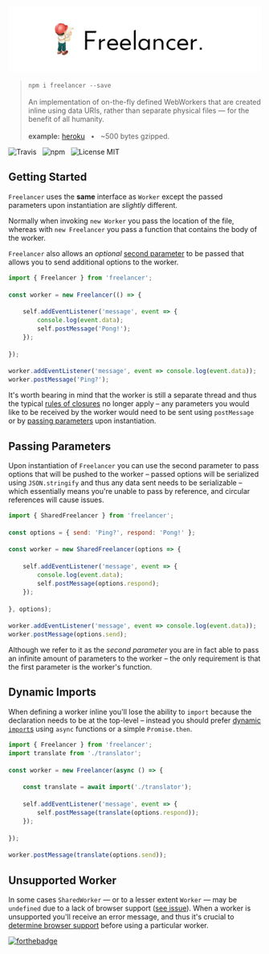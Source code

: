 ![Freelancer](media/logo.png)

> `npm i freelancer --save`<br /><br />
> An implementation of on-the-fly defined WebWorkers that are created inline using data URIs, rather than separate physical files &mdash; for the benefit of all humanity.<br /><br />
> **example:** [heroku](https://freelancer-app.herokuapp.com/) &nbsp;&nbsp;&bull;&nbsp;&nbsp; ~500 bytes gzipped.

![Travis](http://img.shields.io/travis/Wildhoney/Freelancer.svg?style=flat-square)
&nbsp;
![npm](http://img.shields.io/npm/v/freelancer.svg?style=flat-square)
&nbsp;
![License MIT](http://img.shields.io/badge/license-gpl3-lightgrey.svg?style=flat-square)

## Getting Started

`Freelancer` uses the **same** interface as `Worker` except the passed parameters upon instantiation are *slightly* different.

Normally when invoking `new Worker` you pass the location of the file, whereas with `new Freelancer` you pass a function that contains the body of the worker.

`Freelancer` also allows an *optional* [second parameter](#passing-parameters) to be passed that allows you to send additional options to the worker.

```javascript
import { Freelancer } from 'freelancer';

const worker = new Freelancer(() => {
   
    self.addEventListener('message', event => {
        console.log(event.data);
        self.postMessage('Pong!');
    });
    
});

worker.addEventListener('message', event => console.log(event.data));
worker.postMessage('Ping?');
```

It's worth bearing in mind that the worker is still a separate thread and thus the typical [rules of closures](https://developer.mozilla.org/en/docs/Web/JavaScript/Closures) no longer apply &ndash; any parameters you would like to be received by the worker would need to be sent using `postMessage` or by [passing parameters](#passing-parameters) upon instantiation.

## Passing Parameters

Upon instantiation of `Freelancer` you can use the second parameter to pass options that will be pushed to the worker &ndash; passed options will be serialized using `JSON.stringify` and thus any data sent needs to be serializable &ndash; which essentially means you're unable to pass by reference, and circular references will cause issues.

```javascript
import { SharedFreelancer } from 'freelancer';

const options = { send: 'Ping?', respond: 'Pong!' };

const worker = new SharedFreelancer(options => {
   
    self.addEventListener('message', event => {
        console.log(event.data);
        self.postMessage(options.respond);
    });
    
}, options);

worker.addEventListener('message', event => console.log(event.data));
worker.postMessage(options.send);
```

Although we refer to it as the *second parameter* you are in fact able to pass an infinite amount of parameters to the worker &ndash; the only requirement is that the first parameter is the worker's function.

## Dynamic Imports

When defining a worker inline you'll lose the ability to `import` because the declaration needs to be at the top-level &ndash; instead you should prefer [dynamic `import`s](https://github.com/tc39/proposal-dynamic-import) using `async` functions or a simple `Promise.then`.

```javascript
import { Freelancer } from 'freelancer';
import translate from './translator';

const worker = new Freelancer(async () => {
   
    const translate = await import('./translator');
    
    self.addEventListener('message', event => {
        self.postMessage(translate(options.respond));
    });
    
});

worker.postMessage(translate(options.send));
```

## Unsupported Worker

In some cases `SharedWorker` &mdash; or to a lesser extent `Worker` &mdash; may be `undefined` due to a lack of browser support ([see issue](https://github.com/Wildhoney/Freelancer/issues/2)). When a worker is unsupported you'll receive an error message, and thus it's crucial to [determine browser support](http://caniuse.com/#feat=sharedworkers) before using a particular worker.

[![forthebadge](http://forthebadge.com/images/badges/built-with-love.svg)](http://forthebadge.com)

